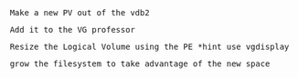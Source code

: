<pre> Make a new PV out of the vdb2 </pre>
<pre> Add it to the VG professor </pre>
<pre> Resize the Logical Volume using the PE *hint use vgdisplay to inform you how much free PE is there</pre>
<pre> grow the filesystem to take advantage of the new space </pre>

